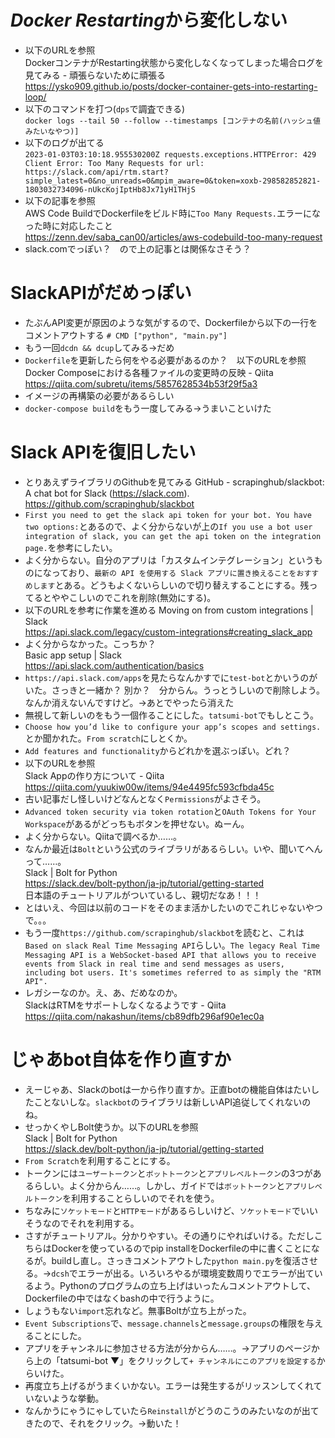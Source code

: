 # *Docker Restarting*から変化しない
- 以下のURLを参照  
DockerコンテナがRestarting状態から変化しなくなってしまった場合ログを見てみる - 頑張らないために頑張る  
https://ysko909.github.io/posts/docker-container-gets-into-restarting-loop/
- 以下のコマンドを打つ(`dps`で調査できる)  
`docker logs --tail 50 --follow --timestamps [コンテナの名前(ハッシュ値みたいなやつ)]`
- 以下のログが出てる  
`2023-01-03T03:10:18.955530200Z requests.exceptions.HTTPError: 429 Client Error: Too Many Requests for url: https://slack.com/api/rtm.start?simple_latest=0&no_unreads=0&mpim_aware=0&token=xoxb-298582852821-1803032734096-nUkcKojIptHb8Jx71yH1THjS`
- 以下の記事を参照  
AWS Code BuildでDockerfileをビルド時に`Too Many Requests.`エラーになった時に対応したこと  
https://zenn.dev/saba_can00/articles/aws-codebuild-too-many-request
- slack.comでっぽい？　ので上の記事とは関係なさそう？
# SlackAPIがだめっぽい
- たぶんAPI変更が原因のような気がするので、Dockerfileから以下の一行をコメントアウトする
`# CMD ["python", "main.py"]`
- もう一回`dcdn && dcup`してみる→だめ
- `Dockerfile`を更新したら何をやる必要があるのか？　以下のURLを参照  
Docker Composeにおける各種ファイルの変更時の反映 - Qiita  
https://qiita.com/subretu/items/5857628534b53f29f5a3
- イメージの再構築の必要があるらしい
- `docker-compose build`をもう一度してみる→うまいこといけた
# Slack APIを復旧したい
- とりあえずライブラリのGithubを見てみる
GitHub - scrapinghub/slackbot: A chat bot for Slack (https://slack.com).  
https://github.com/scrapinghub/slackbot
- `First you need to get the slack api token for your bot. You have two options:`とあるので、よく分からないが上の`If you use a bot user integration of slack, you can get the api token on the integration page.`を参考にしたい。
- よく分からない。自分のアプリは「カスタムインテグレーション」というものになっており、`最新の API を使用する Slack アプリに置き換えることをおすすめします`とある。どうもよくないらしいので切り替えすることにする。残ってるとややこしいのでこれを削除(無効にする)。
- 以下のURLを参考に作業を進める
Moving on from custom integrations | Slack  
https://api.slack.com/legacy/custom-integrations#creating_slack_app
- よく分からなかった。こっちか？  
Basic app setup | Slack  
https://api.slack.com/authentication/basics
- `https://api.slack.com/apps`を見たらなんかすでに`test-bot`とかいうのがいた。さっきと一緒か？ 別か？　分からん。うっとうしいので削除しよう。なんか消えないんですけど。→あとでやったら消えた
- 無視して新しいのをもう一個作ることにした。`tatsumi-bot`でもしとこう。
- `Choose how you’d like to configure your app’s scopes and settings.`とか聞かれた。`From scratch`にしとくか。
- `Add features and functionality`からどれかを選ぶっぽい。どれ？
- 以下のURLを参照  
Slack Appの作り方について - Qiita  
https://qiita.com/yuukiw00w/items/94e4495fc593cfbda45c
- 古い記事だし怪しいけどなんとなく`Permissions`がよさそう。
- `Advanced token security via token rotation`と`OAuth Tokens for Your Workspace`があるがどっちもボタンを押せない。ぬーん。
- よく分からない。Qiitaで調べるか……。
- なんか最近は`Bolt`という公式のライブラリがあるらしい。いや、聞いてへんって……。  
Slack | Bolt for Python  
https://slack.dev/bolt-python/ja-jp/tutorial/getting-started  
日本語のチュートリアルがついているし、親切だなあ！！！
- とはいえ、今回は以前のコードをそのまま活かしたいのでこれじゃないやつで。。。
- もう一度`https://github.com/scrapinghub/slackbot`を読むと、これは`Based on slack Real Time Messaging API`らしい。`The legacy Real Time Messaging API is a WebSocket-based API that allows you to receive events from Slack in real time and send messages as users, including bot users. It's sometimes referred to as simply the "RTM API".`
- レガシーなのか。え、あ、だめなのか。  
SlackはRTMをサポートしなくなるようです - Qiita  
https://qiita.com/nakashun/items/cb89dfb296af90e1ec0a

# じゃあbot自体を作り直すか
- えーじゃあ、Slackのbotは一から作り直すか。正直botの機能自体はたいしたことないしな。`slackbot`のライブラリは新しいAPI追従してくれないのね。
- せっかくやしBolt使うか。以下のURLを参照  
Slack | Bolt for Python  
https://slack.dev/bolt-python/ja-jp/tutorial/getting-started
- `From Scratch`を利用することにする。
- トークンには`ユーザートークン`と`ボットトークン`と`アプリレベルトークン`の3つがあるらしい。よく分からん……。しかし、ガイドでは`ボットトークン`と`アプリレベルトークン`を利用することらしいのでそれを使う。
- ちなみに`ソケットモード`と`HTTPモード`があるらしいけど、`ソケットモード`でいいそうなのでそれを利用する。
- さすがチュートリアル。分かりやすい。その通りにやればいける。ただしこちらはDockerを使っているのでpip installをDockerfileの中に書くことになるが。buildし直し。さっきコメントアウトした`python main.py`を復活させる。→`dcsh`でエラーが出る。いろいろやるが環境変数周りでエラーが出ているよう。Pythonのプログラムの立ち上げはいったんコメントアウトして、Dockerfileの中ではなくbashの中で行うように。
- しょうもない`import`忘れなど。無事Boltが立ち上がった。
- `Event Subscriptions`で、`message.channels`と`message.groups`の権限を与えることにした。
- アプリをチャンネルに参加させる方法が分からん……。→アプリのページから上の「tatsumi-bot ▼」をクリックして`+ チャンネルにこのアプリを設定する`からいけた。
- 再度立ち上げるがうまくいかない。エラーは発生するがリッスンしてくれていないような挙動。
- なんかうにゃうにゃしていたら`Reinstall`がどうのこうのみたいなのが出てきたので、それをクリック。→動いた！